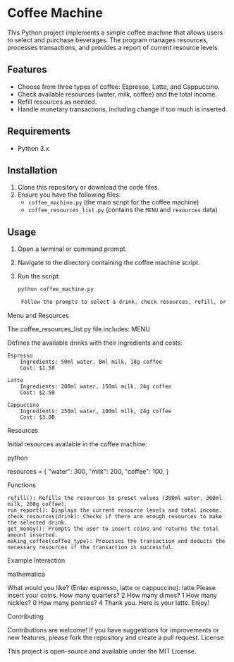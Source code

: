 # Coffee Machine

This Python project implements a simple coffee machine that allows users to select and purchase beverages. The program manages resources, processes transactions, and provides a report of current resource levels.

## Features

- Choose from three types of coffee: Espresso, Latte, and Cappuccino.
- Check available resources (water, milk, coffee) and the total income.
- Refill resources as needed.
- Handle monetary transactions, including change if too much is inserted.

## Requirements

- Python 3.x

## Installation

1. Clone this repository or download the code files.
2. Ensure you have the following files:
   - `coffee_machine.py` (the main script for the coffee machine)
   - `coffee_resources_list.py` (contains the `MENU` and `resources` data)

## Usage

1. Open a terminal or command prompt.
2. Navigate to the directory containing the coffee machine script.
3. Run the script:

   ```bash
   python coffee_machine.py

    Follow the prompts to select a drink, check resources, refill, or turn off the machine.

Menu and Resources

The coffee_resources_list.py file includes:
MENU

Defines the available drinks with their ingredients and costs:

    Espresso
        Ingredients: 50ml water, 0ml milk, 18g coffee
        Cost: $1.50

    Latte
        Ingredients: 200ml water, 150ml milk, 24g coffee
        Cost: $2.50

    Cappuccino
        Ingredients: 250ml water, 100ml milk, 24g coffee
        Cost: $3.00

Resources

Initial resources available in the coffee machine:

python

resources = {
    "water": 300,
    "milk": 200,
    "coffee": 100,
}

Functions

    refill(): Refills the resources to preset values (300ml water, 300ml milk, 200g coffee).
    run_report(): Displays the current resource levels and total income.
    check_resources(drink): Checks if there are enough resources to make the selected drink.
    get_money(): Prompts the user to insert coins and returns the total amount inserted.
    making_coffee(coffee_type): Processes the transaction and deducts the necessary resources if the transaction is successful.

Example Interaction

mathematica

What would you like? (Enter espresso, latte or cappuccino): latte
Please insert your coins.
How many quarters? 2
How many dimes? 1
How many nickles? 0
How many pennies? 4
Thank you. Here is your latte. Enjoy!

Contributing

Contributions are welcome! If you have suggestions for improvements or new features, please fork the repository and create a pull request.
License

This project is open-source and available under the MIT License.

